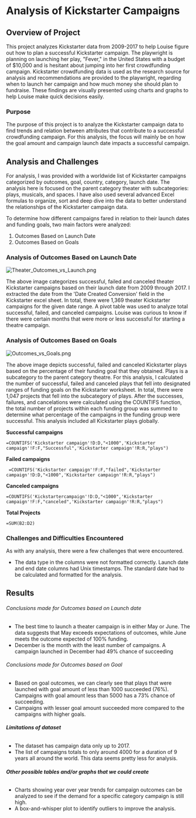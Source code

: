 # Analysis of Kickstarter Campaigns


## Overview of Project

This project analyzes Kickstarter data from 2009-2017 to help Louise figure out how to plan a successful Kickstarter campaign. The playwright is planning on launching her play, "Fever," in the United States with a budget of $10,000 and is hesitant about jumping into her first crowdfunding campaign. Kickstarter crowdfunding data is used as the research source for analysis and recommendations are provided to the playwright, regarding when to launch her campaign and how much money she should plan to fundraise. These findings are visually presented using charts and graphs to help Louise make quick decisions easily.

### Purpose

The purpose of this project is to analyze the Kickstarter campaign data to find trends and relation between attributes that contribute to a successful crowdfunding campaign. For this analysis, the focus will mainly be on how the goal amount and campaign launch date impacts a successful campaign.

## Analysis and Challenges

For analysis, I was provided with a worldwide list of Kickstarter campaigns categorized by outcomes, goal, country, category, launch date. The analysis here is focused on the parent category theater with subcategories: plays, musicals, and spaces. I have also used several advanced Excel formulas to organize, sort and deep dive into the data to better understand the relationships of the Kickstarter campaign data.

To determine how different campaigns fared in relation to their launch dates and funding goals, two main factors were analyzed:

1. Outcomes Based on Launch Date
2. Outcomes Based on Goals

### Analysis of Outcomes Based on Launch Date


![Theater_Outcomes_vs_Launch.png]( https://github.com/smj452/kickstarter-analysis/blob/master/resources/Theater_Outcomes_vs_Launch.png)

The above image categorizes successful, failed and canceled theater Kickstarter campaigns based on their launch date from 2009 through 2017. I extracted the date from the 'Date Created Conversion' field in the Kickstarter excel sheet. In total, there were 1,369 theater Kickstarter campaigns for the given date range. A pivot table was used to analyze total successful, failed, and canceled campaigns. Louise was curious to know if there were certain months that were more or less successful for starting a theatre campaign.

### Analysis of Outcomes Based on Goals

![ Outcomes_vs_Goals.png]( https://github.com/smj452/kickstarter-analysis/blob/master/resources/Outcomes_vs_Goals.png)

The above image depicts successful, failed and canceled Kickstarter plays based on the percentage of their funding goal that they obtained. Plays is a subcategory to the parent category theatre. For this analysis, I calculated the number of successful, failed and canceled plays that fell into designated ranges of funding goals on the Kickstarter worksheet. In total, there were 1,047 projects that fell into the subcategory of plays.
After the successes, failures, and cancelations were calculated using the COUNTIFS function, the total number of projects within each funding group was summed to determine what percentage of the campaigns in the funding group were successful. This analysis included all Kickstarter plays globally. 

**Successful campaigns** 
```
=COUNTIFS('Kickstarter campaign'!D:D,"<1000",'Kickstarter campaign'!F:F,"Successful",'Kickstarter campaign'!R:R,"plays")
```

**Failed campaigns**
```
 =COUNTIFS('Kickstarter campaign'!F:F,"failed",'Kickstarter campaign'!D:D,"<1000",'Kickstarter campaign'!R:R,"plays")
```
**Canceled campaigns**
```
=COUNTIFS('Kickstartercampaign'!D:D,"<1000",'Kickstarter campaign'!F:F,"canceled",'Kickstarter campaign'!R:R,"plays")

```
**Total Projects**
```
=SUM(B2:D2)

```


### Challenges and Difficulties Encountered

As with any analysis, there were a few challenges that were encountered.

- The data type in the columns were not formatted correctly. Launch date and end date columns had Unix timestamps. The standard date had to be calculated and formatted for the analysis.

## Results


###### Conclusions made for Outcomes based on Launch date

- The best time to launch a theater campaign is in either May or June. The data suggests that May exceeds expectations of outcomes, while June meets the outcome expected of 100% funding.
- December is the month with the least number of campaigns. A campaign launched in December had 49% chance of succeeding

###### Conclusions made for Outcomes based on Goal

- Based on goal outcomes, we can clearly see that plays that were launched with goal amount of less than 1000 succeeded (76%). Campaigns with goal amount less than 5000 has a 73% chance of succeeding.
- Campaigns with lesser goal amount succeeded more compared to the campaigns with higher goals. 

###### **Limitations of dataset**

- The dataset has campaign data only up to 2017.
- The list of campaigns totals to only around 4000 for a duration of 9 years all around the world. This data seems pretty less for analysis.

###### **Other possible tables and/or graphs that we could create**

- Charts showing year over year trends for campaign outcomes can be analyzed to see if the demand for a specific category campaign is still high.
- A box-and-whisper plot to identify outliers to improve the analysis.


